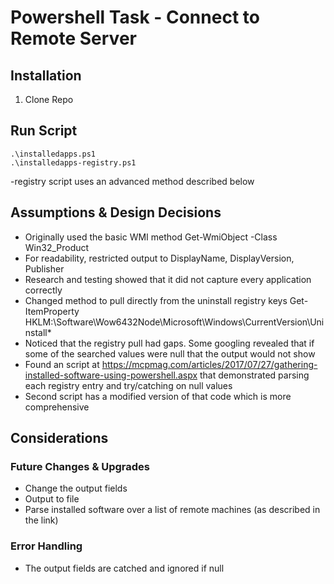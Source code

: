 # Powershell Task - Connect to Remote Server
## Installation
1. Clone Repo
## Run Script
```
.\installedapps.ps1
.\installedapps-registry.ps1
```
-registry script uses an advanced method described below
## Assumptions & Design Decisions
* Originally used the basic WMI method Get-WmiObject -Class Win32_Product
* For readability, restricted output to DisplayName, DisplayVersion, Publisher
* Research and testing showed that it did not capture every application correctly
* Changed method to pull directly from the uninstall registry keys Get-ItemProperty HKLM:\Software\Wow6432Node\Microsoft\Windows\CurrentVersion\Uninstall\*
* Noticed that the registry pull had gaps. Some googling revealed that if some of the searched values were null that the output would not show
* Found an script at https://mcpmag.com/articles/2017/07/27/gathering-installed-software-using-powershell.aspx that demonstrated parsing each registry entry and try/catching on null values
* Second script has a modified version of that code which is more comprehensive
## Considerations
### Future Changes & Upgrades
* Change the output fields
* Output to file
* Parse installed software over a list of remote machines (as described in the link)
### Error Handling
* The output fields are catched and ignored if null

